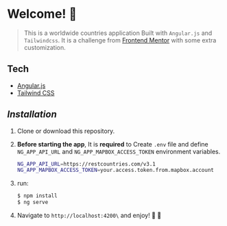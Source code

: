 # Welcome! 👋

> This is a worldwide countries application Built with `Angular.js` and `Tailwindcss`.
> It is a challenge from [Frontend Mentor](https://www.frontendmentor.io) with some extra customization.

## Tech

- [Angular.js](https://angularjs.org/)
- [Tailwind CSS](https://tailwindcss.com/)

## _Installation_

1. Clone or download this repository.

2. **Before starting the app**, It is **required** to Create `.env` file and define `NG_APP_API_URL` and `NG_APP_MAPBOX_ACCESS_TOKEN` environment variables.

   ```sh
   NG_APP_API_URL=https://restcountries.com/v3.1
   NG_APP_MAPBOX_ACCESS_TOKEN=your.access.token.from.mapbox.account
   ```

3. run:

   ```sh
   $ npm install
   $ ng serve
   ```

4. Navigate to `http://localhost:4200\` and enjoy! 👋 🚀
